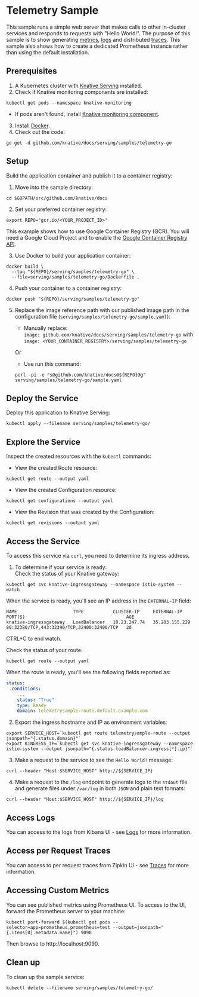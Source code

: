 # Telemetry Sample

This sample runs a simple web server that makes calls to other in-cluster services
and responds to requests with "Hello World!".
The purpose of this sample is to show generating [metrics](../../accessing-metrics.md),
[logs](../../accessing-logs.md) and distributed [traces](../../accessing-traces.md).
This sample also shows how to create a dedicated Prometheus instance rather than
using the default installation.

## Prerequisites

1. A Kubernetes cluster with [Knative Serving](https://github.com/knative/docs/blob/master/install/README.md)
installed.
2. Check if Knative monitoring components are installed:
```
kubectl get pods --namespace knative-monitoring
```
  * If pods aren't found, install [Knative monitoring component](../../installing-logging-metrics-traces.md).
3. Install [Docker](https://docs.docker.com/get-started/#prepare-your-docker-environment).
4. Check out the code:
```
go get -d github.com/knative/docs/serving/samples/telemetry-go
```

## Setup

Build the application container and publish it to a container registry:

1. Move into the sample directory:  
```
cd $GOPATH/src/github.com/knative/docs
```

2. Set your preferred container registry:  
```
export REPO="gcr.io/<YOUR_PROJECT_ID>"
```
   This example shows how to use Google Container Registry (GCR). You will need
   a Google Cloud Project and to enable the [Google Container Registry
API](https://console.cloud.google.com/apis/library/containerregistry.googleapis.com).  

3. Use Docker to build your application container:  
```
docker build \
  --tag "${REPO}/serving/samples/telemetry-go" \
  --file=serving/samples/telemetry-go/Dockerfile .
```

4. Push your container to a container registry:  
```  
docker push "${REPO}/serving/samples/telemetry-go"
```

5. Replace the image reference path with our published image path in the
configuration file (`serving/samples/telemetry-go/sample.yaml`):  
   * Manually replace:  
    `image: github.com/knative/docs/serving/samples/telemetry-go` with
    `image: <YOUR_CONTAINER_REGISTRY>/serving/samples/telemetry-go`  

    Or

   * Use run this command:  
    ```
    perl -pi -e "s@github.com/knative/docs@${REPO}@g" serving/samples/telemetry-go/sample.yaml
    ```

## Deploy the Service

Deploy this application to Knative Serving:
```
kubectl apply --filename serving/samples/telemetry-go/
```

## Explore the Service

Inspect the created resources with the `kubectl` commands:

 * View the created Route resource:
 ```
 kubectl get route --output yaml
 ```

 * View the created Configuration resource:
 ```
 kubectl get configurations --output yaml
 ```

 * View the Revision that was created by the Configuration:
 ```
 kubectl get revisions --output yaml
 ```

## Access the Service

To access this service via `curl`, you need to determine its ingress address.

1. To determine if your service is ready:  
  Check the status of your Knative gateway:
  ```
  kubectl get svc knative-ingressgateway --namespace istio-system --watch
  ```

  When the service is ready, you'll see an IP address in the `EXTERNAL-IP` field:
  ```
  NAME                     TYPE           CLUSTER-IP     EXTERNAL-IP      PORT(S)                                      AGE
  knative-ingressgateway   LoadBalancer   10.23.247.74   35.203.155.229   80:32380/TCP,443:32390/TCP,32400:32400/TCP   2d
  ```
  CTRL+C to end watch.

  Check the status of your route:
  ```
  kubectl get route --output yaml
  ```
  When the route is ready, you'll see the following fields reported as:
  ```YAML
  status:
    conditions:
      ...
      status: "True"
      type: Ready
      domain: telemetrysample-route.default.example.com
  ```

2. Export the ingress hostname and IP as environment
variables:
```
export SERVICE_HOST=`kubectl get route telemetrysample-route --output jsonpath="{.status.domain}"`
export KINGRESS_IP=`kubectl get svc knative-ingressgateway --namespace istio-system --output jsonpath="{.status.loadBalancer.ingress[*].ip}"`
```

3. Make a request to the service to see the `Hello World!` message:
```
curl --header "Host:$SERVICE_HOST" http://${SERVICE_IP}
```

4. Make a request to the `/log` endpoint to generate logs to the `stdout` file
and generate files under `/var/log` in both `JSON` and plain text formats:
```
curl --header "Host:$SERVICE_HOST" http://${SERVICE_IP}/log
```

## Access Logs
You can access to the logs from Kibana UI - see [Logs](../../accessing-logs.md)
for more information.

## Access per Request Traces
You can access to per request traces from Zipkin UI - see [Traces](../../accessing-traces.md)
for more information.

## Accessing Custom Metrics
You can see published metrics using Prometheus UI. To access to the UI, forward
the Prometheus server to your machine:
```
kubectl port-forward $(kubectl get pods --selector=app=prometheus,prometheus=test --output=jsonpath="{.items[0].metadata.name}") 9090
```

Then browse to http://localhost:9090.

## Clean up

To clean up the sample service:
```
kubectl delete --filename serving/samples/telemetry-go/
```
